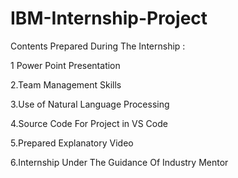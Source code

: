 # IBM-Internship-Project
Contents Prepared During The Internship :

1 Power Point Presentation

2.Team Management Skills
   
3.Use of Natural Language Processing
     
4.Source Code For Project in VS Code
 
5.Prepared Explanatory Video
                     
6.Internship Under The Guidance Of Industry Mentor
                                         
                                         
                                        

                        
